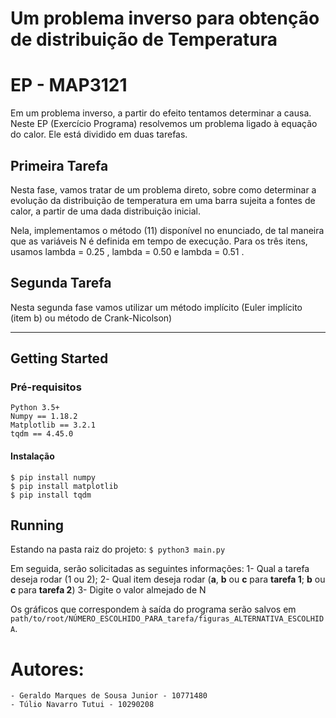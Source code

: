 # Um problema inverso para obtenção de distribuição de Temperatura 
# EP - MAP3121

Em um problema inverso, a partir do efeito tentamos determinar a causa. Neste EP (Exercício Programa) resolvemos um problema ligado à equação do calor. Ele está dividido em duas tarefas.

## Primeira Tarefa

Nesta fase, vamos tratar de um problema direto, sobre como determinar a evolução da distribuição de temperatura em uma barra sujeita a fontes de calor, a partir de uma dada distribuição inicial.

Nela, implementamos o método (11) disponível no enunciado, de tal maneira que as variáveis N é definida em tempo de execução. 
Para os três itens, usamos lambda = 0.25 , lambda = 0.50 e lambda = 0.51 .

## Segunda Tarefa
Nesta segunda fase vamos utilizar um método implícito (Euler implícito (item b) ou método de Crank-Nicolson)

__________________

## Getting Started

### Pré-requisitos
```
Python 3.5+
Numpy == 1.18.2
Matplotlib == 3.2.1
tqdm == 4.45.0
```

#### Instalação
```
$ pip install numpy
$ pip install matplotlib
$ pip install tqdm
```
## Running
Estando na pasta raiz do projeto:
```$ python3 main.py```

Em seguida, serão solicitadas as seguintes informações:
    1- Qual a tarefa deseja rodar (1 ou 2);
    2- Qual item deseja rodar (**a**, **b** ou **c** para **tarefa 1**; **b** ou **c** para **tarefa 2**)
    3- Digite o valor almejado de N

Os gráficos que correspondem à saída do programa serão salvos em ```path/to/root/NÚMERO_ESCOLHIDO_PARA_tarefa/figuras_ALTERNATIVA_ESCOLHIDA```.


# Autores:
    - Geraldo Marques de Sousa Junior - 10771480
    - Túlio Navarro Tutui - 10290208



